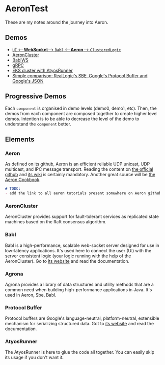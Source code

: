 # AeronTest

These are my notes around the journey into Aeron.   

## Demos
- [`UI` <--**WebSocket**--> `Babl` <--**Aeron**--> `ClusteredLogic`](./components/Documentation/ui-babl-aeroncluster.md)
- [AeronCluster](./components/Cluster/README.md)
- [BablWS](./components/babl/README.md)
- [gRPC](./components/grpc/README.md)
- [EKS cluster with AtyosRunner](./components/eks_cluster/README.md)
- [Simple comparison: RealLogic's SBE, Google's Protocol Buffer and Google's JSON](./components/RealLogicSbe/README.md)

## Progressive Demos
Each `component` is organised in demo levels (demo0, demo1, etc). Then, the demos from each component are composed together to create higher level demos.
Intention is to be able to decrease the level of the demo to understand the `component` better. 

## Elements
### Aeron
As defined on its github, Aeron is an efficient reliable UDP unicast, UDP multicast, and IPC message transport.
Reading the content on [the official github](https://github.com/real-logic/aeron) and [its wiki](https://github.com/real-logic/aeron/wiki) is certainly mandatory.
Another great source will be [the Aeron Cookbook](https://aeroncookbook.com/).
```markdown
# TODO:
- add the link to all aeron tutorials present somewhere on Aeron github
```

### AeronCluster
AeronCluster provides support for fault-tolerant services as replicated state machines based on the Raft consensus algorithm.

### Babl
Babl is a high-performance, scalable web-socket server designed for use in low-latency applications.
It's used here to connect the user (UI) with the server consistent logic (your logic running with the help of the AeronCluster).
Go to [its website](https://github.com/babl-ws/babl) and read the documentation.

### Agrona
Agrona provides a library of data structures and utility methods that are a common need when building high-performance applications in Java.
It's used in Aeron, Sbe, Babl.

### Protocol Buffer
Protocol buffers are Google's language-neutral, platform-neutral, extensible mechanism for serializing structured data.
Got to [its website](https://developers.google.com/protocol-buffers) and read the documentation.

### AtyosRunner
The AtyosRunner is here to glue the code all together. You can easily skip its usage if you don't want it.
